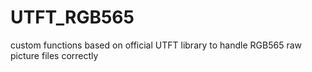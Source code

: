 UTFT_RGB565
===========

custom functions based on official UTFT library to handle RGB565 raw picture files correctly
